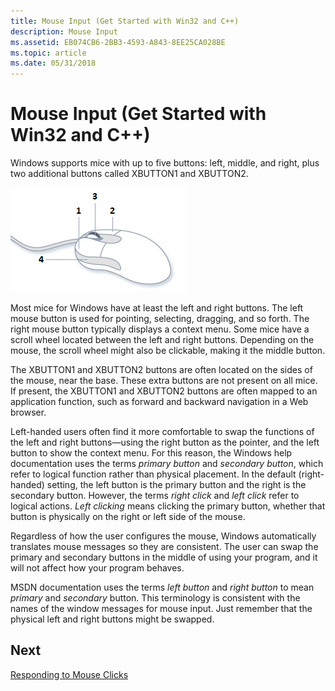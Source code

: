 ```yaml
---
title: Mouse Input (Get Started with Win32 and C++)
description: Mouse Input
ms.assetid: EB074CB6-2BB3-4593-A843-8EE25CA028BE
ms.topic: article
ms.date: 05/31/2018
---
```


# Mouse Input (Get Started with Win32 and C++)

Windows supports mice with up to five buttons: left, middle, and right, plus two additional buttons called XBUTTON1 and XBUTTON2.

![an illustration that shows the left (1), right (2), middle (3), and xbutton1 (4) buttons.](images/mouse.png)

Most mice for Windows have at least the left and right buttons. The left mouse button is used for pointing, selecting, dragging, and so forth. The right mouse button typically displays a context menu. Some mice have a scroll wheel located between the left and right buttons. Depending on the mouse, the scroll wheel might also be clickable, making it the middle button.

The XBUTTON1 and XBUTTON2 buttons are often located on the sides of the mouse, near the base. These extra buttons are not present on all mice. If present, the XBUTTON1 and XBUTTON2 buttons are often mapped to an application function, such as forward and backward navigation in a Web browser.

Left-handed users often find it more comfortable to swap the functions of the left and right buttons—using the right button as the pointer, and the left button to show the context menu. For this reason, the Windows help documentation uses the terms *primary button* and *secondary button*, which refer to logical function rather than physical placement. In the default (right-handed) setting, the left button is the primary button and the right is the secondary button. However, the terms *right click* and *left click* refer to logical actions. *Left clicking* means clicking the primary button, whether that button is physically on the right or left side of the mouse.

Regardless of how the user configures the mouse, Windows automatically translates mouse messages so they are consistent. The user can swap the primary and secondary buttons in the middle of using your program, and it will not affect how your program behaves.

MSDN documentation uses the terms *left button* and *right button* to mean *primary* and *secondary* button. This terminology is consistent with the names of the window messages for mouse input. Just remember that the physical left and right buttons might be swapped.

## Next

[Responding to Mouse Clicks](mouse-clicks.md)

 

 





